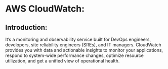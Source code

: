 # AWS CloudWatch:
## Introduction:
It’s a monitoring and observability service built for DevOps engineers, developers, site
reliability engineers (SREs), and IT managers. CloudWatch provides you with data and
actionable insights to monitor your applications, respond to system-wide performance
changes, optimize resource utilization, and get a unified view of operational health.